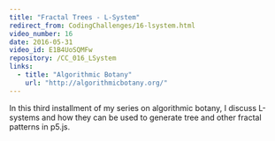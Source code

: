 ```yaml
---
title: "Fractal Trees - L-System"
redirect_from: CodingChallenges/16-lsystem.html
video_number: 16
date: 2016-05-31
video_id: E1B4UoSQMFw
repository: /CC_016_LSystem
links:
  - title: "Algorithmic Botany"
    url: "http://algorithmicbotany.org/"
---
```


In this third installment of my series on algorithmic botany, I discuss L-systems and how they can be used to generate tree and other fractal patterns in p5.js.
